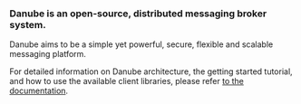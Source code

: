 
### Danube is an open-source, distributed messaging broker system. 
Danube aims to be a simple yet powerful, secure, flexible and scalable messaging platform.

For detailed information on Danube architecture, the getting started tutorial, and how to use the available client libraries, please refer [to the documentation](https://danube-docs.dev-state.com/).

